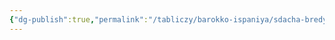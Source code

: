 ```yaml
---
{"dg-publish":true,"permalink":"/tabliczy/barokko-ispaniya/sdacha-bredy/","dgPassFrontmatter":true}
---
```



